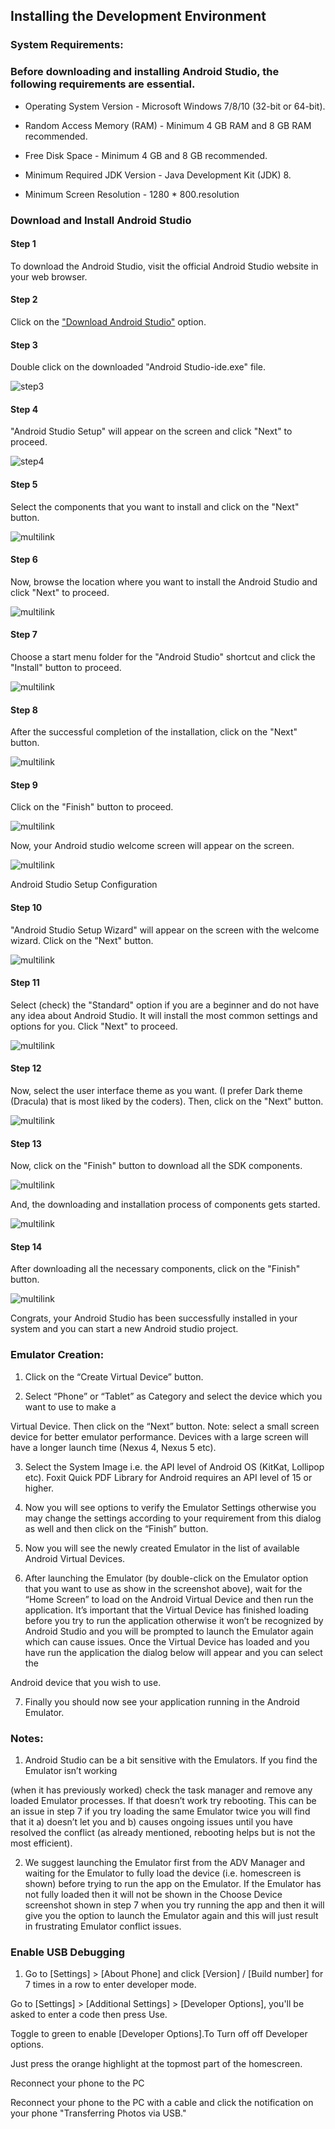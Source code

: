## Installing the Development Environment

### System Requirements:

### Before downloading and installing Android Studio, the following requirements are essential.

- Operating System Version - Microsoft Windows 7/8/10 (32-bit or 64-bit).

- Random Access Memory (RAM) - Minimum 4 GB RAM and 8 GB RAM recommended.

- Free Disk Space - Minimum 4 GB and 8 GB recommended.

- Minimum Required JDK Version - Java Development Kit (JDK) 8.

- Minimum Screen Resolution - 1280 * 800.resolution

### Download and Install Android Studio

#### Step 1

To download the Android Studio, visit the official Android Studio website in your web browser.

#### Step 2

Click on the ["Download Android Studio"](https://developer.android.com/studio?hl=es) option.

#### Step 3

Double click on the downloaded "Android Studio-ide.exe" file.

![step3](https://user-images.githubusercontent.com/21328787/85978184-cf0eb980-b9fb-11ea-82db-501198ec7b1e.jpg)

#### Step 4

"Android Studio Setup" will appear on the screen and click "Next" to proceed.

![step4](https://user-images.githubusercontent.com/21328787/85981155-57dc2400-ba01-11ea-9220-015c4965ade3.jpg)

#### Step 5
 
Select the components that you want to install and click on the "Next" button.

![multilink](https://user-images.githubusercontent.com/21328787/85981396-c8834080-ba01-11ea-81ca-54576a42a141.jpg)

#### Step 6

Now, browse the location where you want to install the Android Studio and click "Next" to proceed.
 
![multilink](https://user-images.githubusercontent.com/21328787/85981399-c91bd700-ba01-11ea-9939-dbe2bd0b3019.jpg)

#### Step 7

Choose a start menu folder for the "Android Studio" shortcut and click the "Install" button to proceed.
 
![multilink](https://user-images.githubusercontent.com/21328787/85981400-c9b46d80-ba01-11ea-8ea4-ff9198240b0d.jpg)

#### Step 8

After the successful completion of the installation, click on the "Next" button.
 
![multilink](https://user-images.githubusercontent.com/21328787/85981402-ca4d0400-ba01-11ea-9d59-a018b8ca78ba.jpg)

#### Step 9

Click on the "Finish" button to proceed.
 
![multilink](https://user-images.githubusercontent.com/21328787/85981404-ca4d0400-ba01-11ea-98d5-6ab9bd769bbb.jpg)

Now, your Android studio welcome screen will appear on the screen.

![multilink](https://user-images.githubusercontent.com/21328787/85981405-cae59a80-ba01-11ea-80db-a212d58a3676.jpg)

Android Studio Setup Configuration
 
#### Step 10

"Android Studio Setup Wizard" will appear on the screen with the welcome wizard. Click on the "Next" button.

![multilink](https://user-images.githubusercontent.com/21328787/85981376-c3be8c80-ba01-11ea-9e3d-c75fed70c3c9.jpg)

#### Step 11

Select (check) the "Standard" option if you are a beginner and do not have any idea about Android Studio. It will install the most common settings and options for you. Click "Next" to proceed.
 
![multilink](https://user-images.githubusercontent.com/21328787/85981381-c620e680-ba01-11ea-9918-48a967f92e70.jpg)


#### Step 12

Now, select the user interface theme as you want. (I prefer Dark theme (Dracula) that is most liked by the coders). Then, click on the "Next" button.
 
![multilink](https://user-images.githubusercontent.com/21328787/85981382-c620e680-ba01-11ea-8e55-5c92cf126c28.jpg)

#### Step 13

Now, click on the "Finish" button to download all the SDK components.
 
![multilink](https://user-images.githubusercontent.com/21328787/85981383-c6b97d00-ba01-11ea-980c-1b1494b9d1f4.jpg)

And, the downloading and installation process of components gets started.
 
![multilink](https://user-images.githubusercontent.com/21328787/85981384-c7521380-ba01-11ea-9fb7-6ccd895873f6.jpg)

#### Step 14

After downloading all the necessary components, click on the "Finish" button.
 
![multilink](https://user-images.githubusercontent.com/21328787/85981390-c7eaaa00-ba01-11ea-8ef4-e303ae2f7260.jpg)

Congrats, your Android Studio has been successfully installed in your system and you can start a new Android studio project.

### Emulator Creation:

  1.	Click on the “Create Virtual Device” button.


























 2.	Select “Phone” or “Tablet” as Category and select the device which you want to use to make a

Virtual Device. Then click on the “Next” button. Note: select a small screen device for better emulator performance. Devices with a large screen will have a longer launch time (Nexus 4, Nexus 5 etc).

 

 3.	Select the System Image i.e. the API level of Android OS (KitKat, Lollipop etc). Foxit Quick PDF Library for Android requires an API level of 15 or higher.









 4.	Now you will see options to verify the Emulator Settings otherwise you may change the settings according to your requirement from this dialog as well and then click on the “Finish” button.

 
 5.	Now you will see the newly created Emulator in the list of available Android Virtual Devices.














 6.	After launching the Emulator (by double-click on the Emulator option that you want to use as show in the screenshot above), wait for the “Home Screen” to load on the Android Virtual Device and then run the application. It’s important that the Virtual Device has finished loading before you try to run the application otherwise it won’t be recognized by Android Studio and you will be prompted to launch the Emulator again which can cause issues. Once the Virtual Device has loaded and you have run the application the dialog below will appear and you can select the
 
Android device that you wish to use.











 7.	Finally you should now see your application running in the Android Emulator.

### Notes:

 1.	Android Studio can be a bit sensitive with the Emulators. If you find the Emulator isn’t working

(when it has previously worked) check the task manager and remove any loaded Emulator processes. If that doesn’t work try rebooting. This can be an issue in step 7 if you try loading the same Emulator twice you will find that it a) doesn’t let you and b) causes ongoing issues until you have resolved the conflict (as already mentioned, rebooting helps but is not the most efficient).

 2.	We suggest launching the Emulator first from the ADV Manager and waiting for the Emulator to fully load the device (i.e. homescreen is shown) before trying to run the app on the Emulator. If the Emulator has not fully loaded then it will not be shown in the Choose Device screenshot shown in step 7 when you try running the app and then it will give you the option to launch the Emulator again and this will just result in frustrating Emulator conflict issues.


### Enable USB Debugging

 1.	Go to [Settings] > [About Phone] and click [Version] / [Build number] for 7 times in a row to enter developer mode.
 









Go to [Settings] > [Additional Settings] > [Developer Options], you'll be asked to enter a code then press Use.

Toggle to green to enable [Developer Options].To Turn off off Developer options.


Just press the orange highlight at the topmost part of the homescreen.
 













Reconnect your phone to the PC


Reconnect your phone to the PC with a cable and click the notification on your phone "Transferring Photos via USB."

